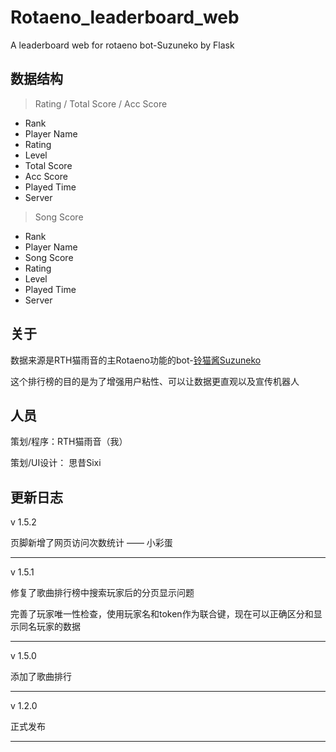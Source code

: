 # Rotaeno_leaderboard_web
A leaderboard web for rotaeno bot-Suzuneko by Flask

## 数据结构

> Rating / Total Score / Acc Score

- Rank
- Player Name
- Rating
- Level
- Total Score
- Acc Score
- Played Time
- Server

> Song Score

- Rank
- Player Name
- Song Score
- Rating 
- Level
- Played Time
- Server

## 关于
数据来源是RTH猫雨音的主Rotaeno功能的bot-[铃猫酱Suzuneko](https://github.com/RaTaiHok/SuzuNeko_QQbot)

这个排行榜的目的是为了增强用户粘性、可以让数据更直观以及宣传机器人

## 人员
策划/程序：RTH猫雨音（我）

策划/UI设计： 思昔Sixi

## 更新日志

v 1.5.2

页脚新增了网页访问次数统计 —— 小彩蛋

---

v 1.5.1

修复了歌曲排行榜中搜索玩家后的分页显示问题

完善了玩家唯一性检查，使用玩家名和token作为联合键，现在可以正确区分和显示同名玩家的数据

---

v 1.5.0

添加了歌曲排行

---

v 1.2.0

正式发布

---